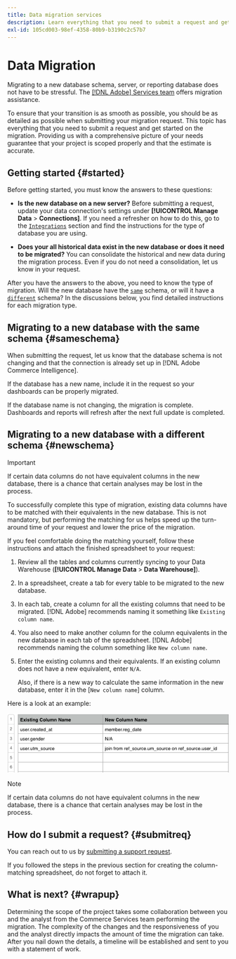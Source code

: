 ```yaml
---
title: Data migration services
description: Learn everything that you need to submit a request and get started on the migration.
exl-id: 105cd003-98ef-4358-80b9-b3190c2c57b7
---
```

# Data Migration

Migrating to a new database schema, server, or reporting database does not have to be stressful. The [[!DNL Adobe] Services team](https://experienceleague.adobe.com/docs/commerce-knowledge-base/kb/troubleshooting/miscellaneous/mbi-service-policies.html?lang=en) offers migration assistance.

To ensure that your transition is as smooth as possible, you should be as detailed as possible when submitting your migration request. This topic has everything that you need to submit a request and get started on the migration. Providing us with a comprehensive picture of your needs guarantee that your project is scoped properly and that the estimate is accurate.

## Getting started {#started}

Before getting started, you must know the answers to these questions:

* **Is the new database on a new server?** Before submitting a request, update your data connection's settings under **[!UICONTROL Manage Data** > **Connections]**. If you need a refresher on how to do this, go to the [`Integrations`](../integrations/integrations.md) section and find the instructions for the type of database you are using.

* **Does your all historical data exist in the new database or does it need to be migrated?** You can consolidate the historical and new data during the migration process. Even if you do not need a consolidation, let us know in your request.

After you have the answers to the above, you need to know the type of migration. Will the new database have the [`same`](#sameschema) schema, or will it have a [`different`](#newschema) schema? In the discussions below, you find detailed instructions for each migration type.

## Migrating to a new database with the same schema {#sameschema}

When submitting the request, let us know that the database schema is not changing and that the connection is already set up in [!DNL Adobe Commerce Intelligence].

If the database has a new name, include it in the request so your dashboards can be properly migrated.

If the database name is not changing, the migration is complete. Dashboards and reports will refresh after the next full update is completed.

## Migrating to a new database with a different schema {#newschema}

>[!IMPORTANT]
>
>If certain data columns do not have equivalent columns in the new database, there is a chance that certain analyses may be lost in the process.

To successfully complete this type of migration, existing data columns have to be matched with their equivalents in the new database. This is not mandatory, but performing the matching for us helps speed up the turn-around time of your request and lower the price of the migration.

If you feel comfortable doing the matching yourself, follow these instructions and attach the finished spreadsheet to your request:

1. Review all the tables and columns currently syncing to your Data Warehouse (**[!UICONTROL Manage Data** > **Data Warehouse]**).

1. In a spreadsheet, create a tab for every table to be migrated to the new database.

1. In each tab, create a column for all the existing columns that need to be migrated. [!DNL Adobe] recommends naming it something like `Existing column name`.

1. You also need to make another column for the column equivalents in the new database in each tab of the spreadsheet. [!DNL Adobe] recommends naming the column something like `New column name`.

1. Enter the existing columns and their equivalents. If an existing column does not have a new equivalent, enter `N/A`.

    Also, if there is a new way to calculate the same information in the new database, enter it in the [`New column name`] column.

Here is a look at an example:

![](../../../assets/Migration_Spreadsheet.png)

>[!NOTE]
>
>If certain data columns do not have equivalent columns in the new database, there is a chance that certain analyses may be lost in the process.

## How do I submit a request? {#submitreq}

You can reach out to us by [submitting a support request](../../../guide-overview.md#Submitting-a-Support-Ticket).

If you followed the steps in the previous section for creating the column-matching spreadsheet, do not forget to attach it.

## What is next? {#wrapup}

Determining the scope of the project takes some collaboration between you and the analyst from the Commerce Services team performing the migration. The complexity of the changes and the responsiveness of you and the analyst directly impacts the amount of time the migration can take. After you nail down the details, a timeline will be established and sent to you with a statement of work.
